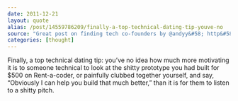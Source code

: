 ```yaml
---
date: 2011-12-21
layout: quote
alias: /post/14559786209/finally-a-top-technical-dating-tip-youve-no
source: "Great post on finding tech co-founders by @andyy&#58; http&#58;//www.kernelmag.com/scene/2011/12/desperately-seeking-sysadmins/"
categories: [thought]
---
```


Finally, a top technical dating tip: you’ve no idea how much more motivating it is to someone technical to look at the shitty prototype you had built for $500 on Rent-a-coder, or painfully clubbed together yourself, and say, “Obviously I can help you build that much better,” than it is for them to listen to a shitty pitch.
